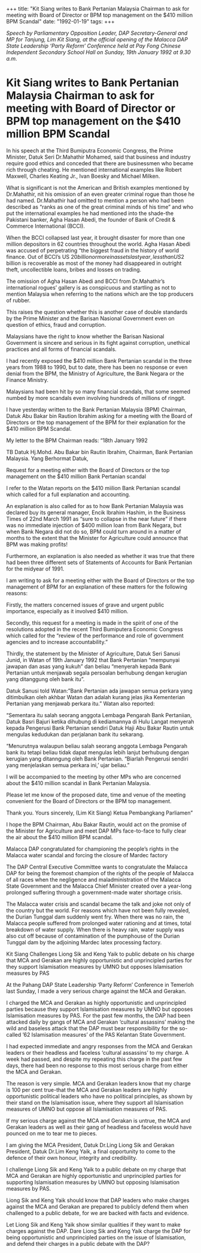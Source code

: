 +++ 
title: "Kit Siang writes to Bank Pertanian Malaysia Chairman to ask for meeting with Board of Director or BPM top management on the $410 million BPM Scandal"
date: "1992-01-19"
tags:
+++

_Speech by Parliamentary Opposition Leader, DAP Secretary-General and MP for Tanjung, Lim Kit Siang, at the official opening of the Malacca DAP State Leadership ‘Party Reform’ Conference held at Pay Fong Chinese Independent Secondary School Hall on Sunday, 19th January 1992 at 9.30 a.m._

 # Kit Siang writes to Bank Pertanian Malaysia Chairman to ask for meeting with Board of Director or BPM top management on the $410 million BPM Scandal

In his speech at the Third Bumiputra Economic Congress, the Prime Minister, Datuk Seri Dr.Mahathir Mohamed, said that business and industry require good ethics and conceded that there are businessmen who became rich through cheating. He mentioned international examples like Robert Maxwell, Charles Keating Jr., Ivan Boesky and Michael Milken.</u>

What is significant is not the American and British examples mentioned by Dr.Mahathir, nit his omission of an even greater criminal rogue than those he had named. Dr.Mahathir had omitted to mention a person who had been described as “ranks as one of the great criminal minds of his time” and who put the international examples he had mentioned into the shade-the Pakistani banker, Agha Hasan Abedi, the founder of Bank of Credit & Commerce International (BCCI).

When the BCCI collapsed last year, it brought disaster for more than one million depositors in 62 countries throughout the world. Agha Hasan Abedi was accused of perpetrating “the biggest fraud in the history of world finance. Out of BCCI’s US $20 billion or more in assets last year, less than US$2 billion is recoverable as most of the money had disappeared in outright theft, uncollectible loans, bribes and losses on trading.

The omission of Agha Hasan Abedi and BCCI from Dr.Mahathir’s international rogues’ gallery is as conspicuous and startling as not to mention Malaysia when referring to the nations which are the top producers of rubber.

This raises the question whether this is another case of double standards by the Prime Minister and the Barisan Nasional Government even on question of ethics, fraud and corruption.

Malaysians have the right to know whether the Barisan Nasional Government is sincere and serious in its fight against corruption, unethical practices and all forms of financial scandals.

I had recently exposed the $410 million Bank Pertanian scandal in the three years from 1988 to 1990, but to date, there has been no response or even denial from the BPM, the Ministry of Agriculture, the Bank Negara or the Finance Ministry.

Malaysians had been hit by so many financial scandals, that some seemed numbed by more scandals even involving hundreds of millions of ringgit.

I have yesterday written to the Bank Pertanian Malaysia (BPM) Chairman, Datuk Abu Bakar bin Raution Ibrahim asking for a meeting with the Board of Directors or the top management of the BPM for their explanation for the $410 million BPM Scandal.

My letter to the BPM Chairman reads:
“18th January 1992

TB Datuk Hj.Mohd. Abu Bakar bin Rautin Ibrahim,
Chairman,
Bank Pertanian Malaysia.
Yang Berhormat Datuk,

Request for a meeting either with the Board of Directors or the top management on the $410 million Bank Pertanian scandal

I refer to the Watan reports on the $410 miilion Bank Pertanian scandal which called for a full explanation and accounting.

An explanation is also called for as to how Bank Pertanian Malaysia was declared buy its general manager, Encik Ibrahim Hashim, in the Business Times of 22nd March 1991 as “sure to collapse in the near future” if there was no immediate injection of $400 million loan from Bank Negara, but when Bank Negara did not do so, BPM could turn around in a matter of months to the extent that the Minister for Agriculture could announce that BPM was making profits!

Furthermore, an explanation is also needed as whether it was true that there had been three different sets of Statements of Accounts for Bank Pertanian for the midyear of 1991.

I am writing to ask for a meeting either with the Board of Directors or the top management of BPM for an explanation of these matters for the following reasons:

Firstly, the matters concerned issues of grave and urgent public importance, especially as it involved $410 million.

Secondly, this request for a meeting is made in the spirit of one of the resolutions adopted in the recent Third Bumiputera Economic Congress which called for the “review of the performance and role of government agencies and to increase accountability.”

Thirdly, the statement by the Minister of Agriculture, Datuk Seri Sanusi Junid, in Watan of 19th January 1992 that Bank Pertanian “mempunyai jawapan dan asas yang kukuh” dan beliau “menyerah kepada Bank Pertanian untuk menjawab segala persoalan berhubung dengan kerugian yang ditanggung oleh bank itu”.

Datuk Sanusi told Watan:”Bank Pertanian ada jawapan semua perkara yang ditimbulkan oleh akhbar Watan dan adalah kurang jelas jika Kementerian Pertanian yang menjawab perkara itu.”
Watan also reported:

“Sementara itu salah seorang anggota Lembaga Pengarah Bank Pertaniian, Datuk Basri Bajuri ketika dihubung di kediamannya di Hulu Langat menyerah kepada Pengerusi Bank Pertanian sendiri Datuk Haji Abu Bakar Rautin untuk mengulas kedudukan dan perjalanan bank itu sekarang.

“Menurutnya walaupun beliau salah seorang anggota Lembaga Pengarah bank itu tetapi beliau tidak dapat mengulas lebih lanjut berhubung dengan kerugian yang ditanngung oleh Bank Pertanian.
“Biarlah Pengerusi sendiri yang menjelaskan semua perkara ini,’ ujar beliau.”

I will be accompanied to the meeting by other MPs who are concerned about the $410 million scandal in Bank Pertanian Malaysia.

Please let me know of the proposed date, time and venue of the meeting convenient for the Board of Directors or the BPM top management.

Thank you.
Yours sincerely,
(Lim Kit Siang)
Ketua Pembangkang Parliamen”

I hope the BPM Chairman, Abu Bakar Rautin, would act on the promise of the Minister for Agriculture and meet DAP MPs face-to-face to fully clear the air about the $410 million BPM scandal.

Malacca DAP congratulated for championing the people’s rights in the Malacca water scandal and forcing the closure of Mardec factory

The DAP Central Executive Committee wants to congratulate the Malacca DAP for being the foremost champion of the rights of the people of Malacca of all races when the negligence and maladministration of the Malacca State Government and the Malacca Chief Minister created over a year-long prolonged suffering through a government-made water shortage crisis.

The Malacca water crisis and scandal became the talk and joke not only of the country but the world.
For reasons which have not been fully revealed, the Durian Tunggal dam suddenly went fry. When there was no rain, the Malacca people suffered from prolonged water rationing and at times, total breakdown of water supply. When there is heavy rain, water supply was also cut off because of contamination of the pumphouse of the Durian Tunggal dam by the adjoining Mardec latex processing factory.

Kit Siang Challenges Liong Sik and Keng Yaik to public debate on his charge that MCA and Gerakan are highly opportunistic and unprincipled parties for they support Islamisation measures by UMNO but opposes Islamisation measures by PAS

At the Pahang DAP State Leadership ‘Party Reform’ Conference in Temerloh last Sunday, I made a very serious charge against the MCA and Gerakan.

I charged the MCA and Gerakan as highly opportunistic and unprincipled parties because they support Islamisation measures by UMNO but opposes Islamisation measures by PAS.
For the past few months, the DAP had been attacked daily by gangs of MCA and Gerakan ‘cultural assassins’ making the wild and baseless attack that the DAP must bear responsibility for the so-called ’62 Islamisation measures’ of the PAS Kelantan State Government.

I had expected immediate and angry responses from the MCA and Gerakan leaders or their headless and faceless ‘cultural assassins’ to my charge. A week had passed, and despite my repeating this charge in the past few days, there had been no response to this most serious charge from either the MCA and Gerakan.

The reason is very simple. MCA and Gerakan leaders know that my charge is 100 per cent true-that the MCA and Gerakan leaders are highly opportunistic political leaders who have no political principles, as shown by their stand on the Islamisation issue, where they support all Islamisation measures of UMNO but oppose all Islamisation measures of PAS.

If my serious charge against the MCA and Gerakan is untrue, the MCA and Gerakan leaders as well as their gang of headless and faceless would have pounced on me to tear me to pieces.

I am giving the MCA President, Datuk Dr.Ling Liong Sik and Gerakan President, Datuk Dr.Lim Keng Yaik, a final opportunity to come to the defence of their own honour, integrity and credibility.

I challenge Liong Sik and Keng Yaik to a public debate on my charge that MCA and Gerakan are highly opportunistic and unprincipled parties for supporting Islamisation measures by UMNO but opposing Islamisation measures by PAS.

Liong Sik and Keng Yaik should know that DAP leaders who make charges against the MCA and Gerakan are prepared to publicly defend them when challenged to a public debate, for we are backed with facts and evidence.

Let Liong Sik and Keng Yaik show similar qualities if they want to make charges against the DAP.
Dare Liong Sik and Keng Yaik charge the DAP for being opportunistic and unprincipled parties on the issue of Islamisation, and defend their charges in a public debate with the DAP?
 
